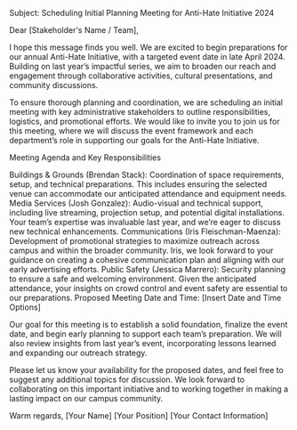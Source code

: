 Subject: Scheduling Initial Planning Meeting for Anti-Hate Initiative 2024

Dear [Stakeholder's Name / Team],

I hope this message finds you well. We are excited to begin preparations for our annual Anti-Hate Initiative, with a targeted event date in late April 2024. Building on last year’s impactful series, we aim to broaden our reach and engagement through collaborative activities, cultural presentations, and community discussions.

To ensure thorough planning and coordination, we are scheduling an initial meeting with key administrative stakeholders to outline responsibilities, logistics, and promotional efforts. We would like to invite you to join us for this meeting, where we will discuss the event framework and each department’s role in supporting our goals for the Anti-Hate Initiative.

Meeting Agenda and Key Responsibilities

Buildings & Grounds (Brendan Stack): Coordination of space requirements, setup, and technical preparations. This includes ensuring the selected venue can accommodate our anticipated attendance and equipment needs.
Media Services (Josh Gonzalez): Audio-visual and technical support, including live streaming, projection setup, and potential digital installations. Your team’s expertise was invaluable last year, and we’re eager to discuss new technical enhancements.
Communications (Iris Fleischman-Maenza): Development of promotional strategies to maximize outreach across campus and within the broader community. Iris, we look forward to your guidance on creating a cohesive communication plan and aligning with our early advertising efforts.
Public Safety (Jessica Marrero): Security planning to ensure a safe and welcoming environment. Given the anticipated attendance, your insights on crowd control and event safety are essential to our preparations.
Proposed Meeting Date and Time: [Insert Date and Time Options]

Our goal for this meeting is to establish a solid foundation, finalize the event date, and begin early planning to support each team’s preparation. We will also review insights from last year’s event, incorporating lessons learned and expanding our outreach strategy.

Please let us know your availability for the proposed dates, and feel free to suggest any additional topics for discussion. We look forward to collaborating on this important initiative and to working together in making a lasting impact on our campus community.

Warm regards,
[Your Name]
[Your Position]
[Your Contact Information]
